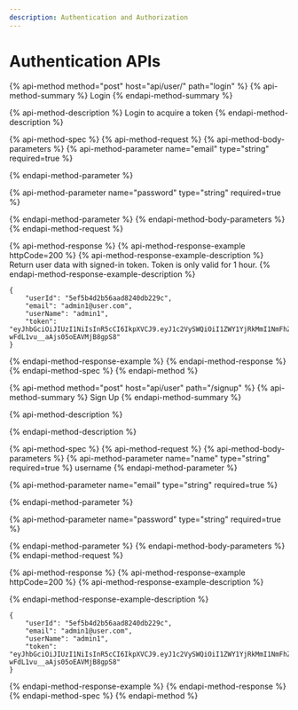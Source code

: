 ```yaml
---
description: Authentication and Authorization
---
```


# Authentication APIs



{% api-method method="post" host="api/user/" path="login" %}
{% api-method-summary %}
Login
{% endapi-method-summary %}

{% api-method-description %}
Login to acquire a token
{% endapi-method-description %}

{% api-method-spec %}
{% api-method-request %}
{% api-method-body-parameters %}
{% api-method-parameter name="email" type="string" required=true %}

{% endapi-method-parameter %}

{% api-method-parameter name="password" type="string" required=true %}

{% endapi-method-parameter %}
{% endapi-method-body-parameters %}
{% endapi-method-request %}

{% api-method-response %}
{% api-method-response-example httpCode=200 %}
{% api-method-response-example-description %}
Return user data with signed-in token. Token is only valid for 1 hour.
{% endapi-method-response-example-description %}

```
{
    "userId": "5ef5b4d2b56aad8240db229c",
    "email": "admin1@user.com",
    "userName": "admin1",
    "token": "eyJhbGciOiJIUzI1NiIsInR5cCI6IkpXVCJ9.eyJ1c2VySWQiOiI1ZWY1YjRkMmI1NmFhZDgyNDBkYjIyOWMiLCJ1c2VyTmFtZSI6ImFkbWluMSIsImVtYWlsIjoiYWRtaW4xQHVzZXIuY29tIiwiaWF0IjoxNTk0OTY3MDgxLCJleHAiOjE1OTQ5NzA2ODF9.DoHgM4XbGD94HHV-wFdL1vu__aAjs05oEAVMjB8gpS8"
}
```
{% endapi-method-response-example %}
{% endapi-method-response %}
{% endapi-method-spec %}
{% endapi-method %}

{% api-method method="post" host="api/user" path="/signup" %}
{% api-method-summary %}
Sign Up
{% endapi-method-summary %}

{% api-method-description %}

{% endapi-method-description %}

{% api-method-spec %}
{% api-method-request %}
{% api-method-body-parameters %}
{% api-method-parameter name="name" type="string" required=true %}
username
{% endapi-method-parameter %}

{% api-method-parameter name="email" type="string" required=true %}

{% endapi-method-parameter %}

{% api-method-parameter name="password" type="string" required=true %}

{% endapi-method-parameter %}
{% endapi-method-body-parameters %}
{% endapi-method-request %}

{% api-method-response %}
{% api-method-response-example httpCode=200 %}
{% api-method-response-example-description %}

{% endapi-method-response-example-description %}

```
{
    "userId": "5ef5b4d2b56aad8240db229c",
    "email": "admin1@user.com",
    "userName": "admin1",
    "token": "eyJhbGciOiJIUzI1NiIsInR5cCI6IkpXVCJ9.eyJ1c2VySWQiOiI1ZWY1YjRkMmI1NmFhZDgyNDBkYjIyOWMiLCJ1c2VyTmFtZSI6ImFkbWluMSIsImVtYWlsIjoiYWRtaW4xQHVzZXIuY29tIiwiaWF0IjoxNTk0OTY3MDgxLCJleHAiOjE1OTQ5NzA2ODF9.DoHgM4XbGD94HHV-wFdL1vu__aAjs05oEAVMjB8gpS8"
}
```
{% endapi-method-response-example %}
{% endapi-method-response %}
{% endapi-method-spec %}
{% endapi-method %}

